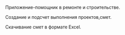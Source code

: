 Приложение-помощник в ремонте и строительстве.

Создание и подсчет выполнения проектов,смет.

Скачивание смет в формате Excel.
